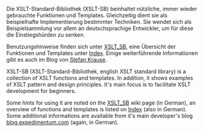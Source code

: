 Die XSLT-Standard-Bibliothek (XSLT-SB) beinhaltet nützliche, immer wieder gebrauchte Funktionen und Templates. Gleichzeitig dient sie als beispielhafte Implementierung bestimmter Techniken. Sie wendet sich als Beispielsammlung vor allem an deutschsprachige Entwickler, um für diese die Einstiegshürden zu senken.

Benutzungshinweise finden sich unter [XSLT\_SB](XSLT_SB.md), eine Übersicht der Funktionen und Templates unter [Index](Index.md). Einige weiterführende Informationen gibt es auch im Blog von [Stefan Krause](http://blog.expedimentum.com/kategorien/xslt-xpath/xslt-sb/).


XSLT-SB (XSLT-Standard-Bibliothek, english XSLT standard library) is a collection of XSLT functions and templates. In addition, it shows examples of XSLT pattern and design principles. It's main focus is to facilitate XSLT development for beginners.

Some hints for using it are noted on the [XSLT\_SB](XSLT_SB.md) wiki page (in German), an overview of functions and templates is listed on [Index](Index.md) (also in German). Some additional informations are available from it's main developer's blog [blog.expedimentum.com](http://blog.expedimentum.com/kategorien/xslt-xpath/xslt-sb/) (again, in German).